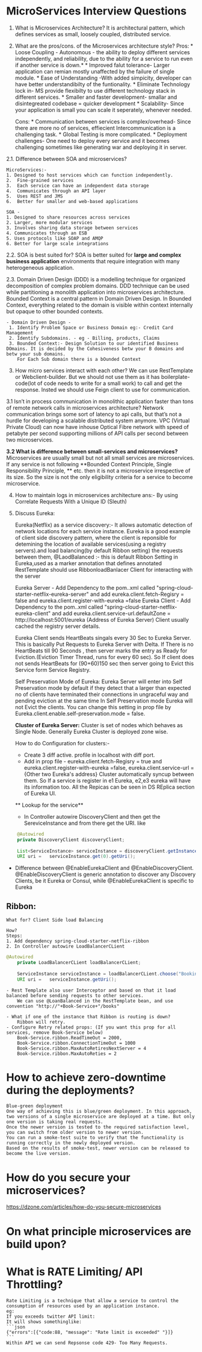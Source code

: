 # MicroServices Interview Questions

1. What is Microservices Architecture?
	It is architectural pattern, which defines services as small, loosely coupled, distributed service.

2. What are the pros/cons. of the Microservices architecture style?
	Pros: 
		* Loose Coupling - Autonomous - the ability to deploy different services independently, and reliability, due to the ability for a service to run even if another service is down.*
		* Improved falut tolerance- Larger application can remian mostly unaffected by the failure of single module.
		* Ease of Understanding -With added simpicity, developer can have better understandibilty of the funtionality.
		* Eliminate Technology lock in- MS provide flexibilty to use different technology stack in different services.
		* Smaller and faster development- smallar and disintegreated codebase = quicker development
		* Scalability- Since your application is small you can scale it seperately, whenever needed.

	Cons:
		* Communication between services is complex/overhead-  Since there are more no of services, effiecient Intercommunication is a challenging task.
		* Global Testing is more complicated.
		* Deployment challenges- One need to deploy every service and it becomes challenging sometimes like generating war and deploying it in server.
	
2.1. Difference between SOA and microservices?
	
	MicroServices:- 
	1. Designed to host services which can function independently.
	2. 	Fine-grained services
	3. 	Each service can have an independent data storage
	4. 	Communicates through an API layer
	5. 	Uses REST and JMS
	6. 	Better for smaller and web-based applications
	
	SOA - 
	1. Designed to share resources across services
	2. Larger, more modular services
	3. Involves sharing data storage between services
	4. Communicates through an ESB
	5. Uses protocols like SOAP and AMQP
	6. Better for large scale integrations

2.2. SOA is best suited for?
		SOA is better suited for **large and complex business application** environments that require integration with many heterogeneous application.
	
2.3. Domain Driven Design (DDD) is a modelling technique for organized decomposition of complex problem domains.
	DDD technique can be used while partitioning a monolith application into microservices architecture.
	Bounded Context is a central pattern in Domain Driven Design. In Bounded Context, everything related to the domain is visible within context internally but opaque to other bounded contexts.
	
	- Domain Driven Design -
	 1. Identify Problem Space or Business Domain eg:- Credit Card Management
	 2.	Identify Subdomains. - eg - Billing, products, Claims
	 3. Bounded Context:- Design Solution to our identified Business DOmains. It is decided by the Cohesiveness betw your B domains and betw your sub domains.
		For Each Sub domain there is a bOunded Context
	
3. How micro services interact with each other?
	We can use RestTemplate or Webclient-builder. 
	But we should not use them as it has boilerplate-code(lot of code needs to write for a small work) to call and get the response.
	Insted we should use Feign client to use for communication.

3.1	Isn’t in process communication in monolithic application faster than tons of remote network calls in microservices architecture?
	Network communication brings some sort of latency to api calls, but that’s not a hurdle for developing a scalable distributed system anymore. VPC (Virtual Private Cloud) can now have inhouse Optical Fibre network with speed of petabyte per second supporting millions of API calls per second between two microservices.

**3.2 What is difference between small-services and microservices?**
	Microservices are usually small but not all small services are microservices. If any service is not following **Bounded Context Principle, Single Responsibility Principle, ** etc. then it is not a microservice irrespective of its size. So the size is not the only eligibility criteria for a service to become microservice.
	

4. How to maintain logs in microservices architecture
	ans:- By using Correlate Requests With a Unique ID (Sleuth)
	
5. Discuss Eureka:

	Eureka(Netflix) as a service discovery:- 
			It allows automatic detection of network locations for each service instance.
			Eureka is a good example of client side discovery pattern, where the client is reponsible for detemining the location of available services(using a registry servers).and load balancing(by default Ribbon setting) the requests between them,
			@LaodBalanced :- this is default Ribbon Setting in Eureka,used as a marker annotation that defines annotated RestTemplate should use RibbonloadBanlacer Client for interacting with the server
			
	Eureka Server - Add Dependency to the pom..xml called "spring-cloud-starter-netflix-eureka-server" and add eureka.client.fetch-Regisry = false and eureka.client.register-with-eureka =false
	Eureka Client - Add Dependency to the pom..xml called "spring-cloud-starter-netflix-eureka-client" and add eureka.client.service-url.defaultZone =  http://localhost:5001/eureka (Address of Eureka Server)
	Client usually cached the registry server details.
	
	Eureka Client sends HeartBeats singals every 30 Sec to Eureka Server. This is basically Put Requests to Eureka Server with Delta. 
	If There is no HeartBeats till 90 Seconds , then server marks the entry as Ready for Eviction.(Eviction Timer Thread, runs for every 60 sec). 
	So If client does not sends HeartBeats for (90+60)150 sec then server going to Evict this Service form Service Registry.
	
	Self Preservation Mode of Eureka:
	Eureka Server will enter into Self Preservation mode by default if they detect that a larger than expected no of clients have terminated their connections in ungraceful way and pending eviction at the same time
	In Self Preservation mode Eureka will not Evict the clients. You can change this setting in prop file by Eureka.client.enable.self-preservation.mode = false.
	
	**Cluster of Eureka Server:**
	Cluster is set of nodes which behaves as Single Node. Generally Eureka Cluster is deployed zone wise.
	
	How to do Configuration for clusters:-
	- Create 3 diff active. profile in localhost with diff port.
	- Add in prop file -   eureka.client.fetch-Regisry = true and eureka.client.register-with-eureka =false, eureka.client.service-url = {Other two Eureka's address}
	Cluster automatically syncup between them.
	So If a service is register in  e1 Eureka, e2,e3 eureka will have its information too. All the Repicas can be seen in DS REplica section of Eureka UI.
	
	** Lookup for the service**
	- In Controller autowire DiscoveryClient and then get the SereviceInstance and from there get the URI.
	like
```java	
	@Autowired
	private DiscoveryClient discoveryClient;
	
	List<ServiceInstance> serviceInstance = discoveryClient.getInstance("Book-Service");
	URI uri = 	serviceInstance.get(0).getUri();
```	
- 	Difference between @EnableEurekaClient and @EnableDiscoveryClient.
	@EnableDiscoveryClient is generic annotation to discover any Discovery Clients, be  it Eureka or Consul, while @EnableEurekaClient is specific to Eureka
	
## Ribbon:
	What for? Client Side load Balancing
	
	How?
	Steps:
	1. Add dependency spring-cloud-starter-netflix-ribbon
	2. In Controller autowire LoadBalancerCLient
```java
@Autowired
	private LoadBalancerCLient loadBalancerCLient;
	
	ServiceInstance serviceInstance = loadBalancerCLient.choose("Booking-Service");
	URI uri = 	serviceInstance.getUri();
```

	- Rest Template also user Interceptor and based on that it load balanced before sending requests to other services.
		We can use @LoanBalanced in the RestTemplate bean, and use convention "http://"+Book-Service+"/books"
		
	- What if one of the instance that Ribbon is routing is down?
		Ribbon will retry.
	- Configure Retry related props: (If you want this prop for all services, remove Book-Service below)
		Book-Service.ribbon.ReadTimeOut = 2000,
		Book-Service.ribbon.ConnectionTimeOut = 1000
		Book-Service.ribbon.MaxAutoRetiresNextServer = 4
		Book-Service.ribbon.MaxAutoReties = 2
		
		
# How to achieve zero-downtime during the deployments?		
	Blue-green deployment
	One way of achieving this is blue/green deployment. In this approach, two versions of a single microservice are deployed at a time. But only one version is taking real requests. 
	Once the newer version is tested to the required satisfaction level, you can switch from older version to newer version.
	You can run a smoke-test suite to verify that the functionality is running correctly in the newly deployed version. 
	Based on the results of smoke-test, newer version can be released to become the live version.
# How do you secure your microservices?
https://dzone.com/articles/how-do-you-secure-microservices		

# On what principle microservices are build upon?

# What is RATE Limiting/ API Throttling?

	Rate Limiting is a technique that allow a service to control the consumption of resources used by an application instance.
	eg:
	If you exceeds twitter API limit:
	It will shows somethinglike: 
	```json
	{"errors":[{"code:88, "message": "Rate limit is exceeded" "}]}
	```
	Within API we can send Repsonse code 429- Too Many Requests.
